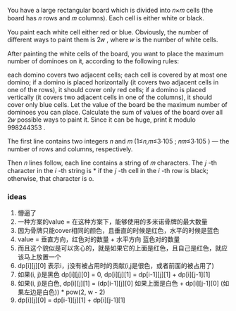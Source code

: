 You have a large rectangular board which is divided into 𝑛×𝑚
 cells (the board has 𝑛
 rows and 𝑚
 columns). Each cell is either white or black.

You paint each white cell either red or blue. Obviously, the number of different ways to paint them is 2𝑤
, where 𝑤
 is the number of white cells.

After painting the white cells of the board, you want to place the maximum number of dominoes on it, according to the following rules:

each domino covers two adjacent cells;
each cell is covered by at most one domino;
if a domino is placed horizontally (it covers two adjacent cells in one of the rows), it should cover only red cells;
if a domino is placed vertically (it covers two adjacent cells in one of the columns), it should cover only blue cells.
Let the value of the board be the maximum number of dominoes you can place. Calculate the sum of values of the board over all 2𝑤
 possible ways to paint it. Since it can be huge, print it modulo 998244353
.

The first line contains two integers 𝑛
 and 𝑚
 (1≤𝑛,𝑚≤3⋅105
; 𝑛𝑚≤3⋅105
) — the number of rows and columns, respectively.

Then 𝑛
 lines follow, each line contains a string of 𝑚
 characters. The 𝑗
-th character in the 𝑖
-th string is * if the 𝑗
-th cell in the 𝑖
-th row is black; otherwise, that character is o.


### ideas
1. 懵逼了
2. 一种方案的value = 在这种方案下，能够使用的多米诺骨牌的最大数量
3. 因为骨牌只能cover相同的颜色，且垂直的时候是红色，水平的时候是蓝色
4. value = 垂直方向，红色对的数量 + 水平方向 蓝色对的数量
5. 而且这个貌似是可以贪心的，就是如果它的上面是红色，且自己是红色，就应该马上放置一个
6. dp[i][j][0] 表示i，j没有被占用时的贡献(i,j是很色，或者前面的被占用了)
7. 如果(i, j)是黑色 dp[i][j][0] = 0, dp[i][j][1] = dp[i-1][j][1] + dp[i][j-1][1]
8. 如果(i, j)是白色, dp[i][j][1] = (dp[i-1][j][0] 如果上面是白色 + dp[i][j-1][0] (如果左边是白色)) * pow(2, w - 2)
9. dp[i][j][0] = dp[i-1][j][1] + dp[i][j-1][1] 